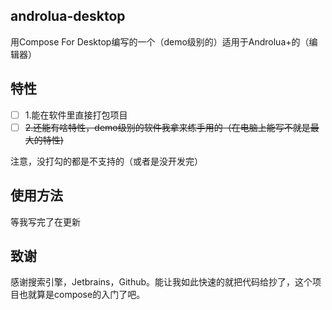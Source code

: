 ## androlua-desktop

用Compose For Desktop编写的一个（demo级别的）适用于Androlua+的（编辑器）

## 特性

- [ ] 1.能在软件里直接打包项目
- [ ] ~~2.还能有啥特性，demo级别的软件我拿来练手用的（在电脑上能写不就是最大的特性)~~

注意，没打勾的都是不支持的（或者是没开发完）

## 使用方法

等我写完了在更新

## 致谢

感谢搜索引擎，Jetbrains，Github。能让我如此快速的就把代码给抄了，这个项目也就算是compose的入门了吧。
